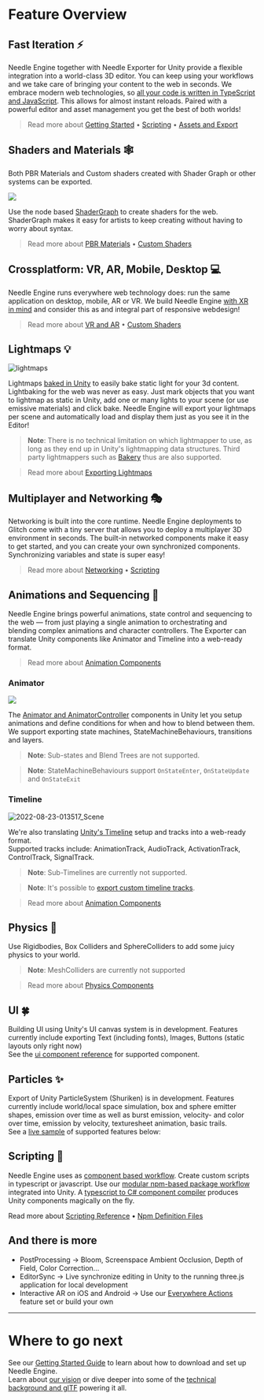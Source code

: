 # Feature Overview

## Fast Iteration ⚡
Needle Engine together with Needle Exporter for Unity provide a flexible integration into a world-class 3D editor. You can keep using your workflows and we take care of bringing your content to the web in seconds. We embrace modern web technologies, so [all your code is written in TypeScript and JavaScript](./scripting.md). This allows for almost instant reloads. Paired with a powerful editor and asset management you get the best of both worlds!  

> Read more about [Getting Started](./getting-started.md) • [Scripting](./scripting.md) • [Assets and Export](./export.md)

## Shaders and Materials 🕸

Both PBR Materials and Custom shaders created with Shader Graph or other systems can be exported. 

<img src="https://user-images.githubusercontent.com/5083203/186012027-9bbe3944-fa56-41fa-bfbb-c989fa87aebb.png" />

Use the node based [ShaderGraph](https://unity.com/features/shader-graph) to create shaders for the web. ShaderGraph makes it easy for artists to keep creating without having to worry about syntax.

> Read more about [PBR Materials](./export.md#custom-shaders) • [Custom Shaders](./export.md#physically-based-materials-pbr)

## Crossplatform: VR, AR, Mobile, Desktop 💻  
Needle Engine runs everywhere web technology does: run the same application on desktop, mobile, AR or VR. We build Needle Engine [with XR in mind](./xr.md) and consider this as and integral part of responsive webdesign!

> Read more about [VR and AR](./xr.md) • [Custom Shaders](./export.md#physically-based-materials-pbr)

## Lightmaps 💡

![lightmaps](https://user-images.githubusercontent.com/5083203/186163693-093c7ae2-96eb-4d75-b98f-bf19f78032ff.gif)

Lightmaps [baked in Unity](https://docs.unity3d.com/Manual/progressive-lightmapper.html) to easily bake static light for your 3d content. Lightbaking for the web was never as easy. Just mark objects that you want to lightmap as static in Unity, add one or many lights to your scene (or use emissive materials) and click bake. Needle Engine will export your lightmaps per scene and automatically load and display them just as you see it in the Editor! 

> **Note**: There is no technical limitation on which lightmapper to use, as long as they end up in Unity's lightmapping data structures. Third party lightmappers such as [Bakery](https://assetstore.unity.com/packages/tools/level-design/bakery-gpu-lightmapper-122218) thus are also supported. 

> Read more about [Exporting Lightmaps](https://fwd.needle.tools/needle-engine/docs/lightmaps)

## Multiplayer and Networking 🎭
Networking is built into the core runtime. Needle Engine deployments to Glitch come with a tiny server that allows you to deploy a multiplayer 3D environment in seconds. The built-in networked components make it easy to get started, and you can create your own synchronized components. Synchronizing variables and state is super easy!  

> Read more about [Networking](https://fwd.needle.tools/needle-engine/docs/networking) • [Scripting](https://fwd.needle.tools/needle-engine/docs/scripting)

## Animations and Sequencing 🏇
Needle Engine brings powerful animations, state control and sequencing to the web — from just playing a single animation to orchestrating and blending complex animations and character controllers. The Exporter can translate Unity components like Animator and Timeline into a web-ready format.  

> Read more about [Animation Components](./component-reference.md#animation)

### Animator

<img src="https://user-images.githubusercontent.com/5083203/186011302-176524b3-e8e5-4e6e-9b77-7faf3561bb15.png" />

The [Animator and AnimatorController](https://docs.unity3d.com/Manual/class-AnimatorController.html) components in Unity let you setup animations and define conditions for when and how to blend between them. We support exporting state machines, StateMachineBehaviours, transitions and layers.

> **Note**: Sub-states and Blend Trees are not supported.  

> **Note**: StateMachineBehaviours support ``OnStateEnter``, ``OnStateUpdate`` and ``OnStateExit``  

### Timeline

![2022-08-23-013517_Scene](https://user-images.githubusercontent.com/5083203/186037829-ee99340d-b19c-484d-b551-94797519c9d9.png)

We're also translating [Unity's Timeline](https://unity.com/features/timeline) setup and tracks into a web-ready format.  
Supported tracks include: AnimationTrack, AudioTrack, ActivationTrack, ControlTrack, SignalTrack.   

> **Note**: Sub-Timelines are currently not supported.  

> **Note**: It's possible to [export custom timeline tracks](https://github.com/needle-tools/needle-engine-modules/tree/main/package/TimelineHtml).  

> Read more about [Animation Components](./component-reference.md#animation)

## Physics 🏓
Use Rigidbodies, Box Colliders and SphereColliders to add some juicy physics to your world.

> **Note**: MeshColliders are currently not supported  

> Read more about [Physics Components](./component-reference.md#physics)

<sample src="https://engine.needle.tools/samples/physics-cannon/" />

## UI 🍀
Building UI using Unity's UI canvas system is in development. Features currently include exporting Text (including fonts), Images, Buttons (static layouts only right now)  
See the [ui component reference](component-reference.html#ui) for supported component.

<sample src="https://engine.needle.tools/samples/ui-button/" />

## Particles ✨
Export of Unity ParticleSystem (Shuriken) is in development. Features currently include world/local space simulation, box and sphere emitter shapes, emission over time as well as burst emission, velocity- and color over time, emission by velocity, texturesheet animation, basic trails.   
See a [live sample](https://engine.needle.tools/samples/particles) of supported features below:

<sample src="https://engine.needle.tools/samples/particles/" />

## Scripting 🧩
Needle Engine uses as [component based workflow](scripting.md#component-architecture). Create custom scripts in typescript or javascript. Use our [modular npm-based package workflow](https://fwd.needle.tools/needle-engine/docs/npmdef) integrated into Unity. A [typescript to C# component compiler](https://fwd.needle.tools/needle-engine/docs/component-compiler) produces Unity components magically on the fly. 

Read more about [Scripting Reference](scripting) • [Npm Definition Files](https://fwd.needle.tools/needle-engine/docs/npmdef)

## And there is more

- PostProcessing → Bloom, Screenspace Ambient Occlusion, Depth of Field, Color Correction...
- EditorSync → Live synchronize editing in Unity to the running three.js application for local development
- Interactive AR on iOS and Android → Use our [Everywhere Actions](./everywhere-actions.md) feature set or build your own

---
# Where to go next

See our [Getting Started Guide](getting-started) to learn about how to download and set up Needle Engine.   
Learn about [our vision](vision) or dive deeper into some of the [technical background and glTF](technical-overview) powering it all.  
